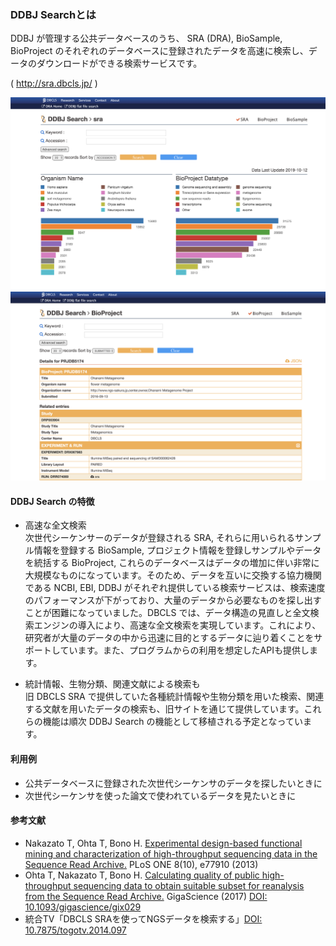 ### DDBJ Searchとは

DDBJ が管理する公共データベースのうち、 SRA (DRA), BioSample, BioProject のそれぞれのデータベースに登録されたデータを高速に検索し、データのダウンロードができる検索サービスです。

( http://sra.dbcls.jp/ )

![fig-1](https://raw.githubusercontent.com/dbcls/website/master/services/images/DBCLSServices_DDBJ_Search_fig-1_191224.png)
![fig-2](https://raw.githubusercontent.com/dbcls/website/master/services/images/DBCLSServices_DDBJ_Search_fig-2_191224.png)

#### DDBJ Search の特徴

* 高速な全文検索<br  />
次世代シーケンサーのデータが登録される SRA, それらに用いられるサンプル情報を登録する BioSample, プロジェクト情報を登録しサンプルやデータを統括する BioProject, これらのデータベースはデータの増加に伴い非常に大規模なものになっています。そのため、データを互いに交換する協力機関である NCBI, EBI, DDBJ がそれぞれ提供している検索サービスは、検索速度のパフォーマンスが下がっており、大量のデータから必要なものを探し出すことが困難になっていました。DBCLS では、データ構造の見直しと全文検索エンジンの導入により、高速な全文検索を実現しています。これにより、研究者が大量のデータの中から迅速に目的とするデータに辿り着くことをサポートしています。また、プログラムからの利用を想定したAPIも提供します。

* 統計情報、生物分類、関連文献による検索も<br  />
旧 DBCLS SRA で提供していた各種統計情報や生物分類を用いた検索、関連する文献を用いたデータの検索も、旧サイトを通じて提供しています。これらの機能は順次 DDBJ Search の機能として移植される予定となっています。

#### 利用例

* 公共データベースに登録された次世代シーケンサのデータを探したいときに
* 次世代シーケンサを使った論文で使われているデータを見たいときに

#### 参考文献

* Nakazato T, Ohta T, Bono H. [Experimental design-based functional mining and characterization of high-throughput sequencing data in the Sequence Read Archive.](http://www.plosone.org/article/info%3Adoi%2F10.1371%2Fjournal.pone.0077910 "Experimental design-based functional mining and characterization of high-throughput sequencing data in the Sequence Read Archive.") PLoS ONE 8(10), e77910 (2013)
* Ohta T, Nakazato T, Bono H. [Calculating quality of public high-throughput sequencing data to obtain suitable subset for reanalysis from the Sequence Read Archive.](https://academic.oup.com/gigascience/article/6/6/gix029/3752508 "Calculating quality of public high-throughput sequencing data to obtain suitable subset for reanalysis from the Sequence Read Archive.") GigaScience (2017) [DOI: 10.1093/gigascience/gix029](https://doi.org/10.1093/gigascience/gix029)
* 統合TV「DBCLS SRAを使ってNGSデータを検索する」[DOI: 10.7875/togotv.2014.097](http://doi.org/10.7875/togotv.2014.097)
